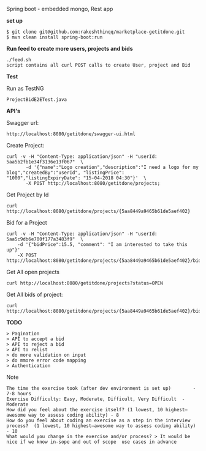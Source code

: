 Spring boot - embedded mongo, Rest app

**set up**

    $ git clone git@github.com:rakeshthinqq/marketplace-getitdone.git
    $ mvn clean install spring-boot:run


**Run feed to create more users, projects and bids**

    ./feed.sh
    script contains all curl POST calls to create User, project and Bid

**Test**

Run as TestNG

    ProjectBidE2ETest.java

**API's**

Swagger url:

    http://localhost:8080/getitdone/swagger-ui.html

Create Project:

    curl -v -H "Content-Type: application/json" -H "userId: 5aa5b2fb1e34f3136e13f067"  \
           -d '{"name":"Logo creation","description":"I need a logo for my blog","createdBy":"userId", "listingPrice": "1000","listingExpiryDate": "15-04-2018 04:30"}'  \
           -X POST http://localhost:8080/getitdone/projects;

    
Get Project by Id

    curl http://localhost:8080/getitdone/projects/{5aa8449a9465b61de5aef402}

Bid for a Project

    curl -v -H "Content-Type: application/json" -H "userId: 5aa5c9db6e700f177a3483f9"  \
        -d '{"bidPrice":15.5, "comment": "I am interested to take this up"}'
        -X POST http://localhost:8080/getitdone/projects/{5aa8449a9465b61de5aef402}/bids

Get All open projects

    curl http://localhost:8080/getitdone/projects?status=OPEN
    
Get All bids of project:

    curl http://localhost:8080/getitdone/projects/{5aa8449a9465b61de5aef402}/bids


**TODO**

    > Pagination  
    > API to accept a bid
    > API to reject a bid
    > API to relist 
    > do more validation on input
    > do mmore error code mapping
    > Authentication
    
Note    

    The time the exercise took (after dev environment is set up)        - 7-8 hours
    Exercise Difficulty: Easy, Moderate, Difficult, Very Difficult  -  Moderate
    How did you feel about the exercise itself? (1 lowest, 10 highest—awesome way to assess coding ability) - 8
    How do you feel about coding an exercise as a step in the interview process?  (1 lowest, 10 highest—awesome way to assess coding ability) - 10
    What would you change in the exercise and/or process? > It would be nice if we know in-sope and out of scope  use cases in advance

